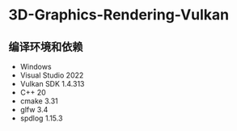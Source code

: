 # 3D-Graphics-Rendering-Vulkan

## 编译环境和依赖
* Windows
* Visual Studio 2022
* Vulkan SDK 1.4.313
* C++ 20
* cmake 3.31
* glfw 3.4
* spdlog 1.15.3